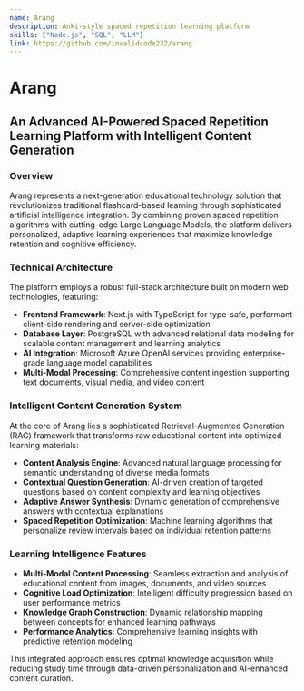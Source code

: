 ```yaml
---
name: Arang
description: Anki-style spaced repetition learning platform
skills: ["Node.js", "SQL", "LLM"]
link: https://github.com/invalidcode232/arang
---
```


# Arang

## An Advanced AI-Powered Spaced Repetition Learning Platform with Intelligent Content Generation

### Overview

Arang represents a next-generation educational technology solution that revolutionizes traditional flashcard-based learning through sophisticated artificial intelligence integration. By combining proven spaced repetition algorithms with cutting-edge Large Language Models, the platform delivers personalized, adaptive learning experiences that maximize knowledge retention and cognitive efficiency.

### Technical Architecture

The platform employs a robust full-stack architecture built on modern web technologies, featuring:

- **Frontend Framework**: Next.js with TypeScript for type-safe, performant client-side rendering and server-side optimization
- **Database Layer**: PostgreSQL with advanced relational data modeling for scalable content management and learning analytics
- **AI Integration**: Microsoft Azure OpenAI services providing enterprise-grade language model capabilities
- **Multi-Modal Processing**: Comprehensive content ingestion supporting text documents, visual media, and video content

### Intelligent Content Generation System

At the core of Arang lies a sophisticated Retrieval-Augmented Generation (RAG) framework that transforms raw educational content into optimized learning materials:

- **Content Analysis Engine**: Advanced natural language processing for semantic understanding of diverse media formats
- **Contextual Question Generation**: AI-driven creation of targeted questions based on content complexity and learning objectives
- **Adaptive Answer Synthesis**: Dynamic generation of comprehensive answers with contextual explanations
- **Spaced Repetition Optimization**: Machine learning algorithms that personalize review intervals based on individual retention patterns

### Learning Intelligence Features

- **Multi-Modal Content Processing**: Seamless extraction and analysis of educational content from images, documents, and video sources
- **Cognitive Load Optimization**: Intelligent difficulty progression based on user performance metrics
- **Knowledge Graph Construction**: Dynamic relationship mapping between concepts for enhanced learning pathways
- **Performance Analytics**: Comprehensive learning insights with predictive retention modeling

This integrated approach ensures optimal knowledge acquisition while reducing study time through data-driven personalization and AI-enhanced content curation.
